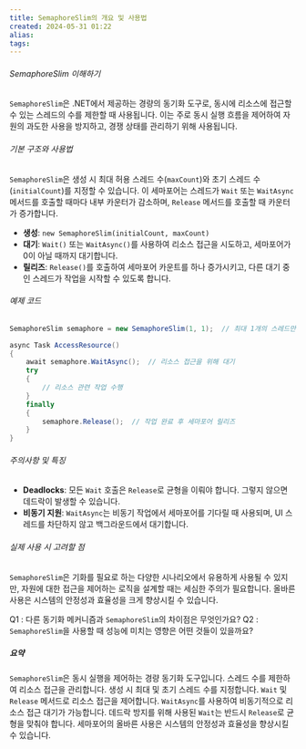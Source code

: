 ```yaml
---
title: SemaphoreSlim의 개요 및 사용법
created: 2024-05-31 01:22
alias:
tags:
---
```

###### SemaphoreSlim 이해하기
`SemaphoreSlim`은 .NET에서 제공하는 경량의 동기화 도구로, 
동시에 리소스에 접근할 수 있는 스레드의 수를 제한할 때 사용됩니다. 
이는 주로 동시 실행 흐름을 제어하여 자원의 과도한 사용을 방지하고, 
경쟁 상태를 관리하기 위해 사용됩니다.

###### 기본 구조와 사용법
`SemaphoreSlim`은 생성 시 최대 허용 스레드 수(`maxCount`)와 초기 스레드 수(`initialCount`)를 지정할 수 있습니다. 
이 세마포어는 스레드가 `Wait` 또는 `WaitAsync` 메서드를 호출할 때마다 
내부 카운터가 감소하며, 
`Release` 메서드를 호출할 때 카운터가 증가합니다.

- **생성**: `new SemaphoreSlim(initialCount, maxCount)`
- **대기**: `Wait()` 또는 `WaitAsync()`를 사용하여 리소스 접근을 시도하고, 세마포어가 0이 아닐 때까지 대기합니다.
- **릴리즈**: `Release()`를 호출하여 세마포어 카운트를 하나 증가시키고, 다른 대기 중인 스레드가 작업을 시작할 수 있도록 합니다.

###### 예제 코드
```csharp
SemaphoreSlim semaphore = new SemaphoreSlim(1, 1);  // 최대 1개의 스레드만 접근 허용

async Task AccessResource()
{
    await semaphore.WaitAsync();  // 리소스 접근을 위해 대기
    try
    {
        // 리소스 관련 작업 수행
    }
    finally
    {
        semaphore.Release();  // 작업 완료 후 세마포어 릴리즈
    }
}
```

###### 주의사항 및 특징
- **Deadlocks**: 모든 `Wait` 호출은 `Release`로 균형을 이뤄야 합니다. 그렇지 않으면 데드락이 발생할 수 있습니다.
- **비동기 지원**: `WaitAsync`는 비동기 작업에서 세마포어를 기다릴 때 사용되며, UI 스레드를 차단하지 않고 백그라운드에서 대기합니다.

###### 실제 사용 시 고려할 점
`SemaphoreSlim`은 
기화를 필요로 하는 다양한 시나리오에서 유용하게 사용될 수 있지만, 
자원에 대한 접근을 제어하는 로직을 설계할 때는 세심한 주의가 필요합니다. 
올바른 사용은 시스템의 안정성과 효율성을 크게 향상시킬 수 있습니다.

Q1 : 다른 동기화 메커니즘과 `SemaphoreSlim`의 차이점은 무엇인가요?
Q2 : `SemaphoreSlim`을 사용할 때 성능에 미치는 영향은 어떤 것들이 있을까요?

##### 요약
`SemaphoreSlim`은 동시 실행을 제어하는 경량 동기화 도구입니다.
스레드 수를 제한하여 리소스 접근을 관리합니다.
생성 시 최대 및 초기 스레드 수를 지정합니다.
`Wait` 및 `Release` 메서드로 리소스 접근을 제어합니다.
`WaitAsync`를 사용하여 비동기적으로 리소스 접근 대기가 가능합니다.
데드락 방지를 위해 사용된 `Wait`는 반드시 `Release`로 균형을 맞춰야 합니다.
세마포어의 올바른 사용은 시스템의 안정성과 효율성을 향상시킬 수 있습니다.



